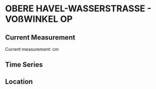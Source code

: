 # OBERE HAVEL-WASSERSTRASSE - VOßWINKEL OP

## Current Measurement

Current measurement: <Value topic="rivers/pegel-online/OHW/VOßWINKEL OP/measurementValue"/> cm

## Time Series

<TimeSeries topic="rivers/pegel-online/OHW/VOßWINKEL OP/measurementValue" period="week" />

## Location

<WorldMap>
  <Marker lat="53.32134380411133" lon="13.032437412933302" labelTopic="rivers/pegel-online/OHW/VOßWINKEL OP" />
</WorldMap>
